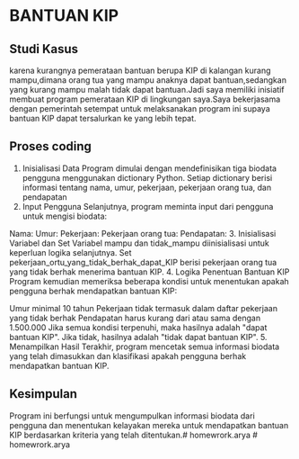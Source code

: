 # BANTUAN KIP


## Studi Kasus
karena kurangnya pemerataan bantuan berupa KIP di kalangan kurang mampu,dimana orang tua yang mampu anaknya dapat bantuan,sedangkan yang kurang mampu malah tidak dapat bantuan.Jadi saya memiliki inisiatif membuat program pemerataan KIP di lingkungan saya.Saya bekerjasama dengan pemerintah setempat untuk melaksanakan program ini supaya bantuan KIP dapat tersalurkan ke yang lebih tepat.


## Proses coding
1. Inisialisasi Data
Program dimulai dengan mendefinisikan tiga biodata pengguna menggunakan dictionary Python. Setiap dictionary berisi informasi tentang nama, umur, pekerjaan, pekerjaan orang tua, dan pendapatan
2. Input Pengguna
Selanjutnya, program meminta input dari pengguna untuk mengisi biodata:

Nama:
Umur:
Pekerjaan:
Pekerjaan orang tua:
Pendapatan:
3. Inisialisasi Variabel dan Set
Variabel mampu dan tidak_mampu diinisialisasi untuk keperluan logika selanjutnya. Set pekerjaan_ortu_yang_tidak_berhak_dapat_KIP berisi pekerjaan orang tua yang tidak berhak menerima bantuan KIP.
4. Logika Penentuan Bantuan KIP
Program kemudian memeriksa beberapa kondisi untuk menentukan apakah pengguna berhak mendapatkan bantuan KIP:

Umur minimal 10 tahun
Pekerjaan tidak termasuk dalam daftar pekerjaan yang tidak berhak
Pendapatan harus kurang dari atau sama dengan 1.500.000
Jika semua kondisi terpenuhi, maka hasilnya adalah "dapat bantuan KIP". Jika tidak, hasilnya adalah "tidak dapat bantuan KIP".
5. Menampilkan Hasil
Terakhir, program mencetak semua informasi biodata yang telah dimasukkan dan klasifikasi apakah pengguna berhak mendapatkan bantuan KIP.

## Kesimpulan
Program ini berfungsi untuk mengumpulkan informasi biodata dari pengguna dan menentukan kelayakan mereka untuk mendapatkan bantuan KIP berdasarkan kriteria yang telah ditentukan.#   h o m e w r o r k . a r y a  
 #   h o m e w r o r k . a r y a  
 